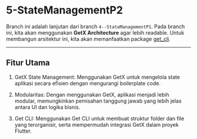 # 5-StateManagementP2

Branch ini adalah lanjutan dari branch `4--StateManagementP1`. Pada branch ini, kita akan menggunakan **GetX Architecture** agar lebih readable. Untuk membangun arsitektur ini, kita akan memanfaatkan package [get_cli](https://pub.dev/packages/get_cli).

---

## **Fitur Utama**

1. GetX State Management: Menggunakan GetX untuk mengelola state aplikasi secara efisien dengan mengurangi boilerplate code.

2. Modularitas: Dengan menggunakan GetX, aplikasi menjadi lebih modular, memungkinkan pemisahan tanggung jawab yang lebih jelas antara UI dan logika bisnis.

3. Get CLI: Menggunakan Get CLI untuk membuat struktur folder dan file yang terorganisir, serta mempermudah integrasi GetX dalam proyek Flutter.
